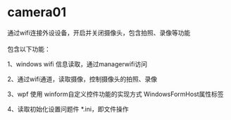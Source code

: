 # camera01
通过wifi连接外设设备，开启并关闭摄像头，包含拍照、录像等功能
<br/>  
包含以下功能：  
<p>1、windows wifi 信息读取，通过managerwifi访问</p>
<p>2、通过wifi通道，读取摄像，控制摄像头的拍照、录像</p>
<p>3、wpf 使用 winform自定义控件功能的实现方式 WindowsFormHost属性标签</p>
<p>4、读取初始化设置问题件 *.ini，即文件操作</p>
<p></p>
<p></p>
<br/>
<br/>
